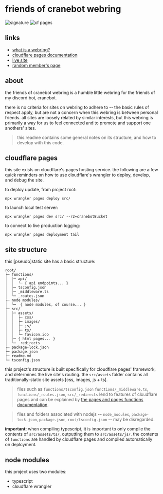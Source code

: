 # friends of cranebot webring

![signature](https://img.shields.io/badge/crane%20did%20this-926cd4?style=for-the-badge)
![cf pages](https://img.shields.io/badge/made%20with%20cloudflare%20pages-fff?style=for-the-badge&logo=cloudflarepages)


## links

- [what is a webring?](https://en.wikipedia.org/wiki/Webring)
- [cloudflare pages documentation](https://developers.cloudflare.com/pages)
- [live site](https://friends-of-cranebot.pages.dev/)
- [random member's page](https://friends-of-cranebot.pages.dev/api/random/)


## about

the friends of cranebot webring is a humble little webring for the friends of my discord bot, cranebot.

there is no criteria for sites on webring to adhere to -- the basic rules of respect apply, but are not a concern when this webring is between personal friends. all sites are loosely related by similar interests, but this webring is primarily a way for us to feel connected and to promote and support one anothers' sites.

> this readme contains some general notes on its structure, and how to develop with this code.


## cloudflare pages

this site exists on cloudflare's pages hosting service. the following are a few quick reminders on how to use cloudflare's wrangler to deploy, develop, and debug the site.

to deploy update, from project root:
```
npx wrangler pages deploy src/
```

to launch local test server:
```
npx wrangler pages dev src/ --r2=cranebotBucket
```

to connect to live production logging: 
```
npx wrangler pages deployment tail
```


## site structure

this [pseudo]static site has a basic structure:

```
root/
├─ functions/
│  ├─ api/
│  │  └─ { api endpoints... }
│  ├─ tsconfig.json
│  ├─ _middleware.ts
│  └─ _routes.json
├─ node modules/
│  └─  { node modules, of course... }
├─ src/
│  ├─ assets/
│  │  ├─ css/
│  │  ├─ images/
│  │  ├─ js/
│  │  ├─ ts/
│  │  └─ favicon.ico
│  ├─ { html pages... }
│  └─ _redirects
├─ package-lock.json
├─ package.json
├─ readme.md
└─ tsconfig.json
```

this project's structure is built specifically for cloudflare pages' framework, and determines the live site's routing. the `src/assets` folder contains all traditionally-static site assets [css, images, js + ts].

> files such as `functions/tsconfig.json` `functions/_middleware.ts`, `functions/_routes.json`, `src/_redirects` lend to features of cloudflare pages and can be explained by [the pages and pages functions documentation](https://developers.cloudflare.com/pages/platform/functions/).   

> files and folders associated with nodejs -- `node_modules`, `package-lock.json`, `package.json`, `root/tsconfig.json` -- may be disregarded.

**important**: when compiling typescript, it is important to only compile the contents of `src/assets/ts/`, outputting them to `src/assets/js/`. the contents of `functions` are handled by cloudflare pages and compiled automatically on deployment.


## node modules

this project uses two modules:

- typescript
- cloudflare wrangler
